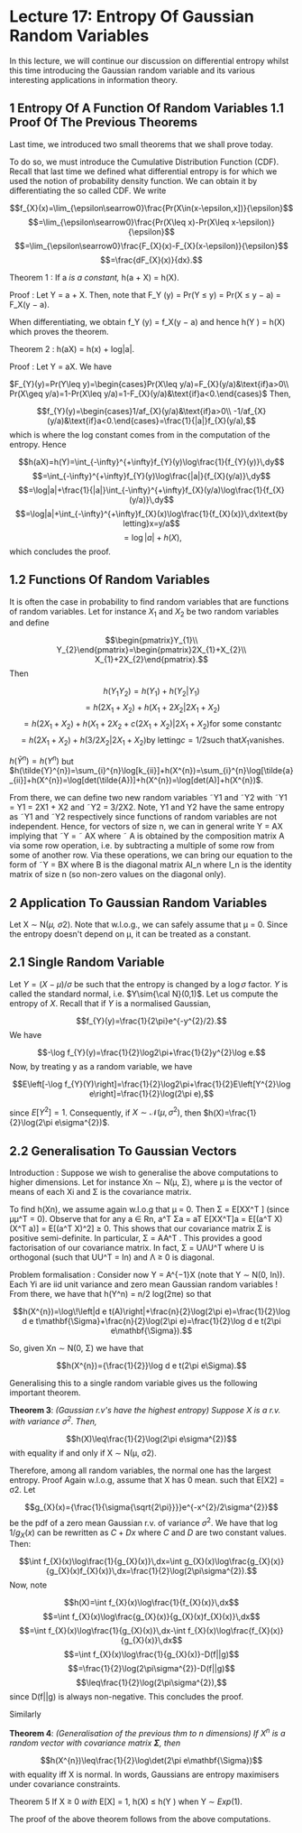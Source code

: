 # Lecture 17: Entropy Of Gaussian Random Variables

In this lecture, we will continue our discussion on differential entropy whilst this time introducing the Gaussian random variable and its various interesting applications in information theory.

## 1 Entropy Of A Function Of Random Variables 1.1 Proof Of The Previous Theorems

Last time, we introduced two small theorems that we shall prove today.

To do so, we must introduce the Cumulative Distribution Function (CDF). Recall that last time we defined what differential entropy is for which we used the notion of probability density function. We can obtain it by differentiating the so called CDF. We write

$$f_{X}(x)=\lim_{\epsilon\searrow0}\frac{Pr(X\in(x-\epsilon,x])}{\epsilon}$$ $$=\lim_{\epsilon\searrow0}\frac{Pr(X\leq x)-Pr(X\leq x-\epsilon)}{\epsilon}$$ $$=\lim_{\epsilon\searrow0}\frac{F_{X}(x)-F_{X}(x-\epsilon)}{\epsilon}$$ $$=\frac{dF_{X}(x)}{dx}.$$

Theorem 1 : If a *is a constant,* h(a + X) = h(X).

Proof : Let Y = a + X. Then, note that F_Y (y) = Pr(Y ≤ y) = Pr(X ≤ y − a) = F_X(y − a).

When differentiating, we obtain f_Y (y) = f_X(y − a) and hence h(Y ) = h(X) which proves the theorem.

Theorem 2 : h(aX) = h(x) + log|a|.

Proof : Let Y = aX. We have

$F_{Y}(y)=Pr(Y\leq y)=\begin{cases}Pr(X\leq y/a)=F_{X}(y/a)&\text{if}a>0\\ Pr(X\geq y/a)=1-Pr(X\leq y/a)=1-F_{X}(y/a)&\text{if}a<0.\end{cases}$
Then,

$$f_{Y}(y)=\begin{cases}1/af_{X}(y/a)&\text{if}a>0\\ -1/af_{X}(y/a)&\text{if}a<0.\end{cases}=\frac{1}{|a|}f_{X}(y/a),$$
which is where the log constant comes from in the computation of the entropy. Hence

$$h(aX)=h(Y)=\int_{-\infty}^{+\infty}f_{Y}(y)\log\frac{1}{f_{Y}(y)}\,dy$$ $$=\int_{-\infty}^{+\infty}f_{Y}(y)\log\frac{|a|}{f_{X}(y/a)}\,dy$$ $$=\log|a|+\frac{1}{|a|}\int_{-\infty}^{+\infty}f_{X}(y/a)\log\frac{1}{f_{X}(y/a)}\,dy$$ $$=\log|a|+\int_{-\infty}^{+\infty}f_{X}(x)\log\frac{1}{f_{X}(x)}\,dx\text{by letting}x=y/a$$ $$=\log|a|+h(X),$$
which concludes the proof.

## 1.2 Functions Of Random Variables

It is often the case in probability to find random variables that are functions of random variables. Let for instance $X_{1}$ and $X_{2}$ be two random variables and define

$$\begin{pmatrix}Y_{1}\\ Y_{2}\end{pmatrix}=\begin{pmatrix}2X_{1}+X_{2}\\ X_{1}+2X_{2}\end{pmatrix}.$$
Then

$$h(Y_{1}Y_{2})=h(Y_{1})+h(Y_{2}|Y_{1})$$ $$=h(2X_{1}+X_{2})+h(X_{1}+2X_{2}|2X_{1}+X_{2})$$ $$=h(2X_{1}+X_{2})+h(X_{1}+2X_{2}+c(2X_{1}+X_{2})|2X_{1}+X_{2})\text{for some constant}c$$ $$=h(2X_{1}+X_{2})+h(3/2X_{2}|2X_{1}+X_{2})\text{by letting}c=1/2\text{such that}X_{1}\text{vanishes.}$$

$h(\tilde{Y}^{n})=h(Y^{n})$ but $h(\tilde{Y}^{n})=\sum_{i}^{n}\log[k_{ii}]+h(X^{n})=\sum_{i}^{n}\log[\tilde{a}_{ii}]+h(X^{n})=\log[det(\tilde{A})]+h(X^{n})=\log[det(A)]+h(X^{n})$.

From there, we can define two new random variables ˜Y1 and ˜Y2 with ˜Y1 = Y1 = 2X1 + X2 and
˜Y2 = 3/2X2. Note, Y1 and Y2 have the same entropy as ˜Y1 and ˜Y2 respectively since functions of random variables are not independent. Hence, for vectors of size n, we can in general write Y = AX implying that ˜Y = ˜
AX where ˜
A is obtained by the composition matrix A via some row operation, i.e. by subtracting a multiple of some row from some of another row. Via these operations, we can bring our equation to the form of ˜Y = BX where B is the diagonal matrix AI_n where I_n is the identity matrix of size n (so non-zero values on the diagonal only).

## 2 Application To Gaussian Random Variables

Let X ∼ N(*µ, σ*2). Note that w.l.o.g., we can safely assume that µ = 0. Since the entropy doesn't depend on µ, it can be treated as a constant.

## 2.1 Single Random Variable

Let $Y=(X-\mu)/\sigma$ be such that the entropy is changed by a $\log\sigma$ factor. $Y$ is called the standard normal, i.e. $Y\sim{\cal N}(0,1)$. Let us compute the entropy of $X$. Recall that if $Y$ is a normalised Gaussian,

$$f_{Y}(y)=\frac{1}{2\pi}e^{-y^{2}/2}.$$ We have

$$-\log f_{Y}(y)=\frac{1}{2}\log2\pi+\frac{1}{2}y^{2}\log e.$$
Now, by treating y as a random variable, we have

$$E\left[-\log f_{Y}(Y)\right]=\frac{1}{2}\log2\pi+\frac{1}{2}E\left[Y^{2}\log e\right]=\frac{1}{2}\log(2\pi e),$$

since $E[Y^{2}]=1$. Consequently, if $X\sim\mathcal{N}(\mu,\sigma^{2})$, then $h(X)=\frac{1}{2}\log(2\pi e\sigma^{2})$.

## 2.2 Generalisation To Gaussian Vectors

Introduction : Suppose we wish to generalise the above computations to higher dimensions. Let for instance Xn ∼ N(µ, Σ), where µ is the vector of means of each Xi and Σ is the covariance matrix.

To find h(Xn), we assume again w.l.o.g that µ = 0. Then Σ = E[XX^T ] (since µµ^T = 0). Observe that for any a ∈ Rn, a^T Σa = aT E[XX^T]a = E[(a^T X)(X^T a)] = E[(a^T X)^2] ≥ 0. This shows that our covariance matrix Σ is positive semi-definite. In particular, Σ = AA^T . This provides a good factorisation of our covariance matrix. In fact, Σ = UΛU^T where U is orthogonal (such that UU^T = In) and Λ ≥ 0 is diagonal.

Problem formalisation : Consider now Y = A^{−1}X (note that Y ∼ N(0, In)). Each Yi are iid unit variance and zero mean Gaussian random variables ! From there, we have that h(Y^n) = n/2 log(2πe) so that

$$h(X^{n})=\log\!\left|d e t(A)\right|+\frac{n}{2}\log(2\pi e)=\frac{1}{2}\log d e t\mathbf{\Sigma}+\frac{n}{2}\log(2\pi e)=\frac{1}{2}\log d e t(2\pi e\mathbf{\Sigma}).$$

So, given Xn ∼ N(0, Σ) we have that

$$h(X^{n})={\frac{1}{2}}\log d e t(2\pi e\Sigma).$$

Generalising this to a single random variable gives us the following important theorem.

**Theorem 3**: _(Gaussian r.v's have the highest entropy) Suppose $X$ is a r.v. with variance $\sigma^{2}$. Then,_

$$h(X)\leq\frac{1}{2}\log(2\pi e\sigma^{2})$$
with equality if and only if X ∼ N(µ, σ2).

Therefore, among all random variables, the normal one has the largest entropy. Proof Again w.l.o.g, assume that X has 0 mean. such that E[X2] = σ2. Let

$$g_{X}(x)={\frac{1}{\sigma{\sqrt{2\pi}}}}e^{-x^{2}/2\sigma^{2}}$$ be the pdf of a zero mean Gaussian r.v. of variance $\sigma^{2}$. We have that $\log1/g_{X}(x)$ can be rewritten as $C+Dx$ where $C$ and $D$ are two constant values. Then:

$$\int f_{X}(x)\log\frac{1}{g_{X}(x)}\,dx=\int g_{X}(x)\log\frac{g_{X}(x)}{g_{X}(x)f_{X}(x)}\,dx=\frac{1}{2}\log(2\pi\sigma^{2}).$$
Now, note

$$h(X)=\int f_{X}(x)\log\frac{1}{f_{X}(x)}\,dx$$ $$=\int f_{X}(x)\log\frac{g_{X}(x)}{g_{X}(x)f_{X}(x)}\,dx$$ $$=\int f_{X}(x)\log\frac{1}{g_{X}(x)}\,dx-\int f_{X}(x)\log\frac{f_{X}(x)}{g_{X}(x)}\,dx$$ $$=\int f_{X}(x)\log\frac{1}{g_{X}(x)}-D(f||g)$$ $$=\frac{1}{2}\log(2\pi\sigma^{2})-D(f||g)$$ $$\leq\frac{1}{2}\log(2\pi\sigma^{2}),$$
since D(f||g) is always non-negative. This concludes the proof.

Similarly

**Theorem 4**: _(Generalisation of the previous thm to $n$ dimensions) If $X^{n}$ is a random vector with covariance matrix $\mathbf{\Sigma}$, then_

$$h(X^{n})\leq\frac{1}{2}\log\det(2\pi e\mathbf{\Sigma})$$
with equality iff X is normal. In words, Gaussians are entropy maximisers under covariance constraints.

Theorem 5 If X ≥ 0 *with* E[X] = 1, h(X) ≤ h(Y ) when Y ∼ *Exp*(1).

The proof of the above theorem follows from the above computations.